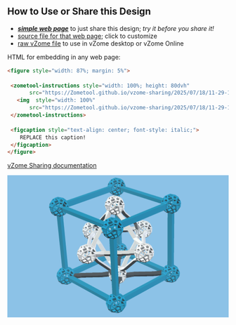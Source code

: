 
## How to Use or Share this Design

 - [***simple web page***](<https://Zometool.github.io/vzome-sharing/2025/07/18/11-29-10-SOL-6-Cube/>) to just share this design; *try it before you share it!*
 - [source file for that web page](<https://github.com/Zometool/vzome-sharing/edit/main/2025/07/18/11-29-10-SOL-6-Cube/index.md>); click to customize
 - [raw vZome file](<https://raw.githubusercontent.com/Zometool/vzome-sharing/main/2025/07/18/11-29-10-SOL-6-Cube/SOL-6-Cube.vZome>) to use in vZome desktop or vZome Online
 
 HTML for embedding in any web page:
 ```html
<figure style="width: 87%; margin: 5%">
  
  <zometool-instructions style="width: 100%; height: 80dvh"
        src="https://Zometool.github.io/vzome-sharing/2025/07/18/11-29-10-SOL-6-Cube/SOL-6-Cube.vZome" >
    <img  style="width: 100%"
        src="https://Zometool.github.io/vzome-sharing/2025/07/18/11-29-10-SOL-6-Cube/SOL-6-Cube.png" >
  </zometool-instructions>

  <figcaption style="text-align: center; font-style: italic;">
     REPLACE this caption!
  </figcaption>
</figure>

 ```

[vZome Sharing documentation](https://vzome.github.io/vzome/sharing.html#how-it-works)

![Image](<SOL-6-Cube.png>)

